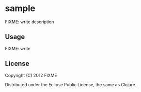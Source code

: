 # sample

FIXME: write description

## Usage

FIXME: write

## License

Copyright (C) 2012 FIXME

Distributed under the Eclipse Public License, the same as Clojure.
